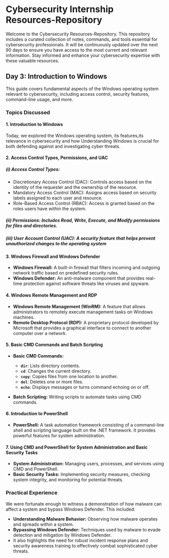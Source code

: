 # Cybersecurity Internship Resources-Repository

Welcome to the Cybersecurity Resources-Repository. This repository includes a curated collection of notes, commands, and tools essential for cybersecurity professionals. It will be continuously updated over the next 90 days to ensure you have access to the most current and relevant information. Stay informed and enhance your cybersecurity expertise with these valuable resources.

## Day 3: Introduction to Windows 
This guide covers fundamental aspects of the Windows operating system relevant to cybersecurity, including access control, security features, command-line usage, and more.

### Topics Discussed 

#### 1. **Introduction to Windows**
Today, we explored the Windows operating system, its features,its relevance in cybersecurity and how Understanding Windows is crucial for both defending against and investigating cyber threats.

#### 2. **Access Control Types, Permissions, and UAC**

##### (i) **Access Control Types:**
- Discretionary Access Control (DAC): Controls access based on the identity of the requester and the ownership of the resource.
- Mandatory Access Control (MAC): Assigns access based on security labels assigned to each user and resource.
- Role-Based Access Control (RBAC): Access is granted based on the roles users have within the system.

##### (ii) **Permissions:** Includes Read, Write, Execute, and Modify permissions for files and directories.

##### (iii) **User Account Control (UAC):** A security feature that helps prevent unauthorized changes to the operating system

#### 3. **Windows Firewall and Windows Defender**
- **Windows Firewall:** A built-in firewall that filters incoming and outgoing network traffic based on predefined security rules.
- **Windows Defender:** An anti-malware component that provides real-time protection against software threats like viruses and spyware.

#### 4. **Windows Remote Management and RDP**
- **Windows Remote Management (WinRM):** A feature that allows administrators to remotely execute management tasks on Windows machines.
- **Remote Desktop Protocol (RDP):** A proprietary protocol developed by Microsoft that provides a graphical interface to connect to another computer over a network.

#### 5. **Basic CMD Commands and Batch Scripting**
- **Basic CMD Commands:** 
  - **`dir`**: Lists directory contents.
  - **`cd`**: Changes the current directory.
  - **`copy`**: Copies files from one location to another.
  - **`del`**: Deletes one or more files.
  - **`echo`**: Displays messages or turns command echoing on or off.

- **Batch Scripting:** Writing scripts to automate tasks using CMD commands.

#### 6. **Introduction to PowerShell**
- **PowerShell:** A task automation framework consisting of a command-line shell and scripting language built on the .NET framework. It provides powerful features for system administration.

#### 7. **Using CMD and PowerShell for System Administration and Basic Security Tasks**
- **System Administration:** Managing users, processes, and services using CMD and PowerShell.
- **Basic Security Tasks:** Implementing security measures, checking system integrity, and monitoring for potential threats.

### Practical Experience

We were fortunate enough to witness a demonstration of how malware can affect a system and bypass Windows Defender. This included:
- **Understanding Malware Behavior:** Observing how malware operates and spreads within a system.
- **Bypassing Windows Defender:** Techniques used by malware to evade detection and mitigation by Windows Defender.
- It also highlights the need for robust incident response plans and security awareness training to effectively combat sophisticated cyber threats.


